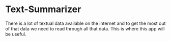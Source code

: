 # Text-Summarizer

There is a lot of textual data available on the internet and to get the most out of that data we need to read through all that data. This is where this app will be useful.
